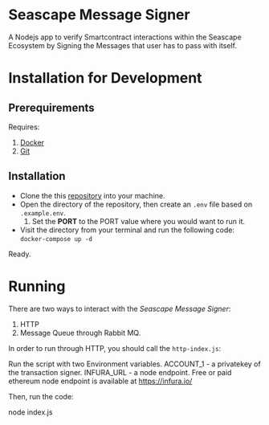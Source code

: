 # Seascape Message Signer
A Nodejs app to verify Smartcontract interactions within the Seascape Ecosystem by Signing the Messages that user has to pass with itself.

# Installation for Development

## Prerequirements
 Requires:
 
 1. [Docker](https://docker.com/)
 2. [Git](https://git-scm.com/downloads)

## Installation

* Clone the this [repository](https://github.com/blocklords/Message) into your machine.
* Open the directory of the repository, then create an `.env` file based on `.example.env`.
    1. Set the **PORT** to the PORT value where you would want to run it. 
* Visit the directory from your terminal and run the following code:
```docker-compose up -d```

Ready.

# Running

There are two ways to interact with the *Seascape Message Signer*:

1. HTTP
2. Message Queue through Rabbit MQ.

In order to run through HTTP, you should call the `http-index.js`:



Run the script with two Environment variables.
 ACCOUNT_1 - a privatekey of the transaction signer.
 INFURA_URL - a node endpoint. Free or paid ethereum node endpoint is available at https://infura.io/
 
 Then, run the code:
 
   node index.js
